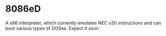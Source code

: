 # 8086eD
A x86 interpreter, which currently emulates NEC v20 instructions and can boot various types of DOSes. Expect it soon
